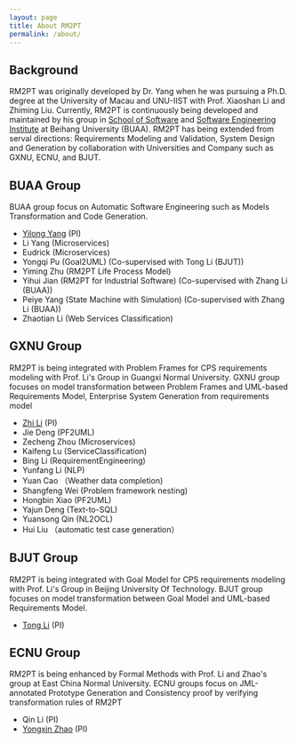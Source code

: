 ```yaml
---
layout: page
title: About RM2PT
permalink: /about/
---
```


## Background
RM2PT was originally developed by Dr. Yang when he was pursuing a Ph.D. degree at the University of Macau and UNU-IIST with Prof. Xiaoshan Li and Zhiming Liu. Currently, RM2PT is continuously being developed and maintained by his group in [School of Software](http://soft.buaa.edu.cn) and [Software Engineering Institute](http://sei.buaa.edu.cn) at Beihang University (BUAA). RM2PT has being extended from serval directions: Requirements Modeling and Validation, System Design and Generation by collaboration with Universities and Company such as GXNU, ECNU, and BJUT.

## BUAA Group
BUAA group focus on Automatic Software Engineering such as Models Transformation and Code Generation.
- [Yilong Yang](http://yilong.io) (PI)
- Li Yang (Microservices)
- Eudrick (Microservices)
- Yongqi Pu (Goal2UML) (Co-supervised with Tong Li (BJUT))
- Yiming Zhu (RM2PT Life Process Model)
- Yihui Jian (RM2PT for Industrial Software) (Co-supervised with Zhang Li (BUAA))
- Peiye Yang (State Machine with Simulation) (Co-supervised with Zhang Li (BUAA))
- Zhaotian Li (Web Services Classification)

## GXNU Group
RM2PT is being integrated with Problem Frames for CPS requirements modeling with Prof. Li's Group in Guangxi Normal University.
GXNU group focuses on model transformation between Problem Frames and UML-based Requirements Model, Enterprise System Generation from requirements model
- [Zhi Li](http://www.se.gxnu.edu.cn/zhili) (PI)
- Jie Deng (PF2UML)
- Zecheng Zhou (Microservices)
- Kaifeng Lu (ServiceClassification)
- Bing Li (RequirementEngineering)
- Yunfang Li (NLP)
- Yuan Cao （Weather data completion)
- Shangfeng Wei (Problem framework nesting)
- Hongbin Xiao (PF2UML)
- Yajun Deng (Text-to-SQL)
- Yuansong Qin (NL2OCL)
- Hui Liu （automatic test case generation）
## BJUT Group
RM2PT is being integrated with Goal Model for CPS requirements modeling with Prof. Li's Group in Beijing University Of Technology.
BJUT group focuses on model transformation between Goal Model and UML-based Requirements Model.
- [Tong Li](http://yanzhao.bjut.edu.cn/ds/6/2020315/15842600889962634_1.html) (PI)

## ECNU Group
RM2PT is being enhanced by Formal Methods with Prof. Li and Zhao's group at East China Normal University. ECNU groups focus on  JML-annotated Prototype Generation and Consistency proof by verifying transformation rules of RM2PT
- Qin Li (PI)
- [Yongxin Zhao](https://faculty.ecnu.edu.cn/_s43/zyx2/main.psp) (PI)
